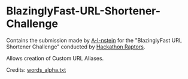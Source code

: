 # BlazinglyFast-URL-Shortener-Challenge

Contains the submission made by [A-I-nstein](https://github.com/A-I-nstein) for the "BlazinglyFast URL Shortener Challenge" conducted by [Hackathon Raptors](https://www.raptors.dev/).

Allows creation of Custom URL Aliases.

Credits: [words_alpha.txt](https://github.com/dwyl/english-words) 